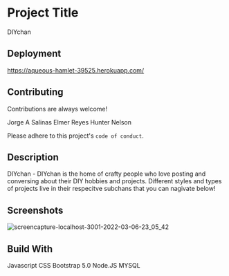 # Project Title
DIYchan


## Deployment
https://aqueous-hamlet-39525.herokuapp.com/
## Contributing

Contributions are always welcome!

Jorge A Salinas
Elmer Reyes
Hunter Nelson

Please adhere to this project's `code of conduct`.

## Description
DIYchan - DIYchan is the home of crafty people who love posting and conversing about their DIY hobbies and projects. Different styles and types of projects live in their respecitve subchans that you can nagivate below!


## Screenshots
![screencapture-localhost-3001-2022-03-06-23_05_42](https://user-images.githubusercontent.com/90116580/156971387-fe5a01c0-85b7-4c7f-8d84-60aa4529affd.png)




## Build With
Javascript
CSS
Bootstrap 5.0
Node.JS 
MYSQL
